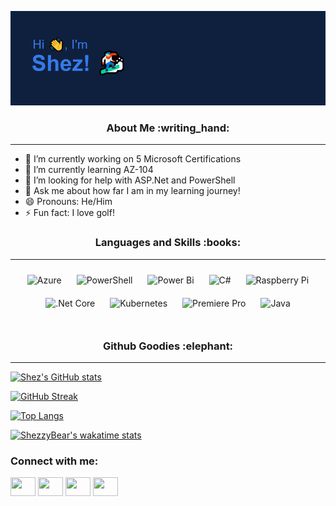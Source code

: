 ![Header](https://github.com/ShezzyBear/ShezzyBear/blob/main/header.png?raw=true)

<h3 align="center">About Me :writing_hand:</h3>

---

- 🔭 I’m currently working on 5 Microsoft Certifications
- 🌱 I’m currently learning AZ-104
- 🤔 I’m looking for help with ASP.Net and PowerShell
- 💬 Ask me about how far I am in my learning journey!
- 😄 Pronouns: He/Him
- ⚡ Fun fact: I love golf!

<h3 align="center">Languages and Skills :books:</h3>

---

<div align="center">  
<img style="margin: 10px" src="https://profilinator.rishav.dev/skills-assets/microsoft_azure-icon.svg" alt="Azure" height="50" />  
<img style="margin: 10px" src="https://profilinator.rishav.dev/skills-assets/powershell.png" alt="PowerShell" height="50" />  
<img style="margin: 10px" src="https://profilinator.rishav.dev/skills-assets/powerbi.png" alt="Power Bi" height="50" />  
<img style="margin: 10px" src="https://profilinator.rishav.dev/skills-assets/csharp-original.svg" alt="C#" height="50" />  
<img style="margin: 10px" src="https://profilinator.rishav.dev/skills-assets/raspberrypi.png" alt="Raspberry Pi" height="50" />  
<img style="margin: 10px" src="https://profilinator.rishav.dev/skills-assets/dotnetcore.png" alt=".Net Core" height="50" />  
<img style="margin: 10px" src="https://profilinator.rishav.dev/skills-assets/kubernetes-icon.svg" alt="Kubernetes" height="50" />  
<img style="margin: 10px" src="https://profilinator.rishav.dev/skills-assets/adobepremierepro.png" alt="Premiere Pro" height="50" />  
<img style="margin: 10px" src="https://profilinator.rishav.dev/skills-assets/java-original-wordmark.svg" alt="Java" height="50" />  
</div>

</td><td valign="top" width="33%">

</td><td valign="top" width="33%">

</td></tr></table>  

<br/>  

<h3 align="center">Github Goodies :elephant:</h3>

---

[![Shez's GitHub stats](https://github-readme-stats.vercel.app/api?username=ShezzyBear&show_icons=true&theme=github_dark&hide_border=true)](https://github.com/anuraghazra/github-readme-stats)

[![GitHub Streak](http://github-readme-streak-stats.herokuapp.com?user=ShezzyBear&theme=holi-theme&hide_border=true&date_format=M%20j%5B%2C%20Y%5D)](https://git.io/streak-stats)

[![Top Langs](https://github-readme-stats.vercel.app/api/top-langs/?username=ShezzyBear&layout=compact&theme=github_dark&hide_border=true)](https://github.com/anuraghazra/github-readme-stats)

[![ShezzyBear's wakatime stats](https://github-readme-stats.vercel.app/api/wakatime?username=ShezzyBear&theme=github_dark&hide_border=true)](https://github.com/anuraghazra/github-readme-stats)

<h3 align="left">Connect with me:</h3>
<p align="left">
<a href="https://twitter.com/ShezBhagwandin" target="blank"><img align="center" src="https://cdn.jsdelivr.net/npm/simple-icons@3.0.1/icons/twitter.svg" alt="" height="30" width="40" /></a>
<a href="https://www.linkedin.com/in/shez-bhagwandin-963285189/" target="blank"><img align="center" src="https://cdn.jsdelivr.net/npm/simple-icons@3.0.1/icons/linkedin.svg" alt="" height="30" width="40" /></a>
<a href="https://www.instagram.com/shezzybear_/" target="blank"><img align="center" src="https://cdn.jsdelivr.net/npm/simple-icons@3.0.1/icons/instagram.svg" alt="" height="30" width="40" /></a>
<a href="https://www.youtube.com/channel/UCGbXSvrp8TdE8qBK5IzRC0g" target="blank"><img align="center" src="https://cdn.jsdelivr.net/npm/simple-icons@3.0.1/icons/youtube.svg" alt="" height="30" width="40" /></a>
</p>

